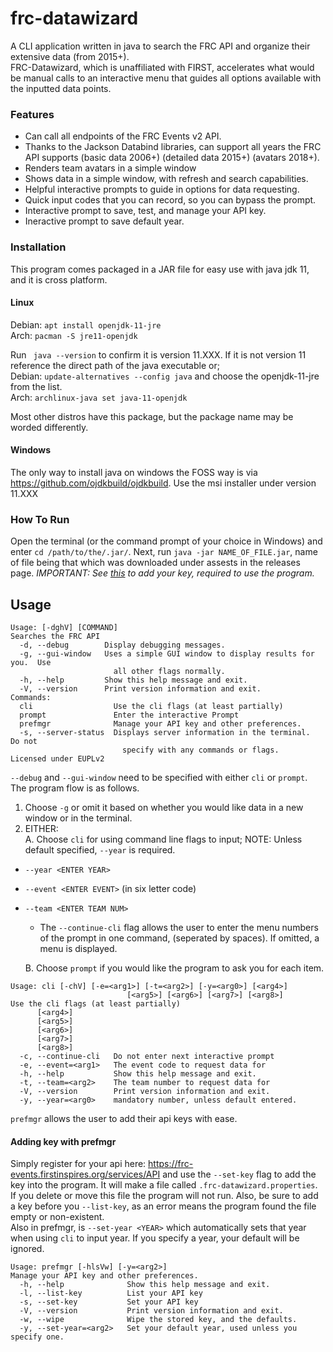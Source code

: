 # frc-datawizard
A CLI application written in java to search the FRC API and organize their extensive data (from 2015+).  
FRC-Datawizard, which is unaffiliated with FIRST, accelerates what would be manual calls to an 
interactive menu that guides all options available with the inputted data points.  

### Features
* Can call all endpoints of the FRC Events v2 API.
* Thanks to the Jackson Databind libraries, can support all years the FRC API supports (basic data 2006+) (detailed data 2015+) (avatars 2018+).
* Renders team avatars in a simple window
* Shows data in a simple window, with refresh and search capabilities.
* Helpful interactive prompts to guide in options for data requesting.
* Quick input codes that you can record, so you can bypass the prompt.
* Interactive prompt to save, test, and manage your API key.
* Ineractive prompt to save default year.

### Installation
This program comes packaged in a JAR file for easy use with java jdk 11, and it is cross platform.
#### Linux
Debian: `apt install openjdk-11-jre`  
Arch: `pacman -S jre11-openjdk`  

Run ` java --version` to confirm it is version 11.XXX.  If it is not version 11 reference the direct path of the java executable or;  
Debian: `update-alternatives --config java` and choose the openjdk-11-jre from the list.  
Arch: `archlinux-java set java-11-openjdk`  

Most other distros have this package, but the package name may be worded differently.  

#### Windows
The only way to install java on windows the FOSS way is via https://github.com/ojdkbuild/ojdkbuild.  Use the msi installer under version 11.XXX

### How To Run
Open the terminal (or the command prompt of your choice in Windows) and enter `cd /path/to/the/.jar/`.  Next, run `java -jar NAME_OF_FILE.jar`, name of file being that which was downloaded under assests in the releases page. _IMPORTANT: See [this](Adding-key-with-prefmgr) to add your key, required to use the program._

## Usage

```
Usage: [-dghV] [COMMAND]
Searches the FRC API
  -d, --debug        Display debugging messages.
  -g, --gui-window   Uses a simple GUI window to display results for you.  Use
                       all other flags normally.
  -h, --help         Show this help message and exit.
  -V, --version      Print version information and exit.
Commands:
  cli                  Use the cli flags (at least partially)
  prompt               Enter the interactive Prompt
  prefmgr              Manage your API key and other preferences.
  -s, --server-status  Displays server information in the terminal.  Do not
                         specify with any commands or flags.
Licensed under EUPLv2
```
`--debug` and `--gui-window` need to be specified with either `cli` or `prompt`.  
The program flow is as follows.
1.  Choose `-g` or omit it based on whether you would like data in a new window or in the terminal.
2.  EITHER:  
A. Choose `cli` for using command line flags to input; NOTE: Unless default specified, `--year` is required.
* `--year <ENTER YEAR>` 
* `--event <ENTER EVENT>` (in six letter code)
* `--team <ENTER TEAM NUM>`  
    * The `--continue-cli` flag allows the user to enter the menu numbers of the prompt in one command, (seperated by spaces).  If omitted, a menu is displayed.
    
    B. Choose `prompt` if you would like the program to ask you for each item.
    
```
Usage: cli [-chV] [-e=<arg1>] [-t=<arg2>] [-y=<arg0>] [<arg4>]
                          [<arg5>] [<arg6>] [<arg7>] [<arg8>]
Use the cli flags (at least partially)
      [<arg4>]
      [<arg5>]
      [<arg6>]
      [<arg7>]
      [<arg8>]
  -c, --continue-cli   Do not enter next interactive prompt
  -e, --event=<arg1>   The event code to request data for
  -h, --help           Show this help message and exit.
  -t, --team=<arg2>    The team number to request data for
  -V, --version        Print version information and exit.
  -y, --year=<arg0>    mandatory number, unless default entered.
```
`prefmgr` allows the user to add their api keys with ease.  
#### Adding key with prefmgr
Simply register for your api here: https://frc-events.firstinspires.org/services/API and use the `--set-key` flag to add the key into the program.  It will make a file called `.frc-datawizard.properties`.  If you delete or move this file the program will not run.  Also, be sure to add a key before you `--list-key`, as an error means the program found the file empty or non-existent.  
Also in prefmgr, is `--set-year <YEAR>` which automatically sets that year when using `cli` to input year.  If you specify a year, your default will be ignored.
```
Usage: prefmgr [-hlsVw] [-y=<arg2>]
Manage your API key and other preferences.
  -h, --help              Show this help message and exit.
  -l, --list-key          List your API key
  -s, --set-key           Set your API key
  -V, --version           Print version information and exit.
  -w, --wipe              Wipe the stored key, and the defaults.
  -y, --set-year=<arg2>   Set your default year, used unless you specify one.
```
